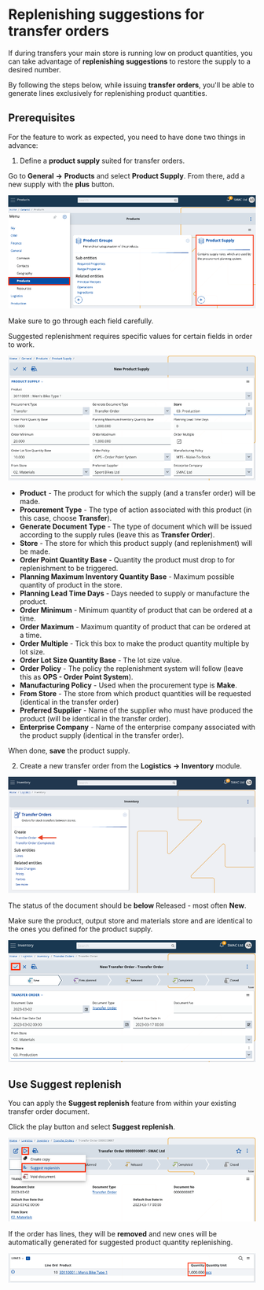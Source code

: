 # Replenishing suggestions for transfer orders

If during transfers your main store is running low on product quantities, you can take advantage of **replenishing suggestions** to restore the supply to a desired number.

By following the steps below, while issuing **transfer orders**, you'll be able to generate lines exclusively for replenishing product quantities.

## Prerequisites

For the feature to work as expected, you need to have done two things in advance:

1.	Define a **product supply** suited for transfer orders.

Go to **General** **->** **Products** and select **Product Supply**. From there, add a new supply with the **plus** button.

![Picture](pictures/pr_supply.png)
 
Make sure to go through each field carefully. 

Suggested replenishment requires specific values for certain fields in order to work.

![Picture](pictures/tr_order.png)

- **Product** - The product for which the supply (and a transfer order) will be made.
- **Procurement Type** - The type of action associated with this product (in this case, choose **Transfer**).
- **Generate Document Type** - The type of document which will be issued according to the supply rules (leave this as **Transfer Order**).
- **Store** - The store for which this product supply (and replenishment) will be made.
- **Order Point Quantity Base** - Quantity the product must drop to for replenishment to be triggered.
- **Planning Maximum Inventory Quantity Base** - Maximum possible quantity of product in the store.
- **Planning Lead Time Days** - Days needed to supply or manufacture the product.
- **Order Minimum** - Minimum quantity of product that can be ordered at a time.
- **Order Maximum** - Maximum quantity of product that can be ordered at a time.
- **Order Multiple** - Tick this box to make the product quantity multiple by lot size.
- **Order Lot Size Quantity Base** - The lot size value.
- **Order Policy** - The policy the replenishment system will follow (leave this as **OPS - Order Point System**). 
- **Manufacturing Policy** - Used when the procurement type is **Make**. 
- **From Store** - The store from which product quantities will be requested (identical in the transfer order)
- **Preferred Supplier** - Name of the supplier who must have produced the product (will be identical in the transfer order).
- **Enterprise Company** - Name of the enterprise company associated with the product supply (identical in the transfer order).

When done, **save** the product supply.
 
2.	Create a new transfer order from the **Logistics** **->** **Inventory** module. 

![Picture](pictures/tr_ord_cr.png)

The status of the document should be **below** Released - most often **New**.

Make sure the product, output store and materials store and are identical to the ones you defined for the product supply. 

![Picture](pictures/tr_order_save.png)
 
## Use Suggest replenish

You can apply the **Suggest replenish** feature from within your existing transfer order document. 

Click the play button and select **Suggest replenish**.

![Picture](pictures/tr_suggest.png)

If the order has lines, they will be **removed** and new ones will be automatically generated for suggested product quantity replenishing.

![Picture](pictures/tr_lines.png)

